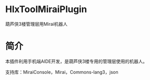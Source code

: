 # HlxToolMiraiPlugin
葫芦侠3楼管理层用Mirai机器人

# 简介
本插件利用手机端AIDE开发，是葫芦侠3楼专用的管理层使用的机器人。

支持库：MiraiConsole，Mirai，Commons-lang3，json
